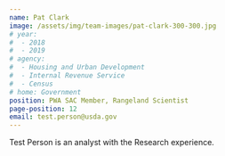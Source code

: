 ```yaml
---
name: Pat Clark
image: /assets/img/team-images/pat-clark-300-300.jpg
# year:
#  - 2018
#  - 2019
# agency:   
#  - Housing and Urban Development
#  - Internal Revenue Service
#  - Census
# home: Government
position: PWA SAC Member, Rangeland Scientist
page-position: 12
email: test.person@usda.gov
---
```


Test Person is an analyst with the Research experience.
